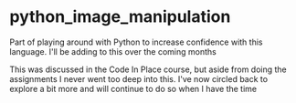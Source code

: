 # python_image_manipulation
Part of playing around with Python to increase confidence with this language.  I'll be adding to this over the coming months

This was discussed in the Code In Place course, but aside from doing the assignments I never went too deep into this.  I've now circled back to explore a bit more and will continue to do so when I have the time
